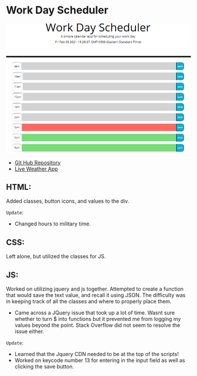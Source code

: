 # Work Day Scheduler

![Planner Screenshot](./assets/Capture.PNG "Daily Planner")

* [Git Hub Repository](https://github.com/malhill/Daily-Calender "Weather App Repository")
* [Live Weather App](https://malhill.github.io/Daily-Calender/ "Live App")

## HTML:

Added classes, button icons, and values to the div.

`Update`:
* Changed hours to military time. 

## CSS: 

Left alone, but utilized the classes for JS.

## JS:

Worked on utilizing jquery and js together. Attempted to create a function that would save the text value, and recall it using JSON. The difficulty was in keeping track of all the classes and where to properly place them. 

* Came across a JQuery issue that took up a lot of time. Wasnt sure whether to turn $ into functions but it prevented me from logging my values beyond the point. Stack Overflow did not seem to resolve the issue either. 

`Update`: 
* Learned that the Jquery CDN needed to be at the top of the scripts!
* Worked on keycode number 13 for entering in the input field as well as clicking the save button.